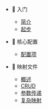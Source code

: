 * 🐶 入门 

   * [简介](jianjie)
   * [起步](qibu)

* 🦄 核心配置 

    * [配置项](mybatis-config)

* 🐹 映射文件 

    * [概述](gaishu)
    * [CRUD](CRUD)
    * [参数传递](canshuchuandi)
    * [复杂映射](fuzayingshe)

